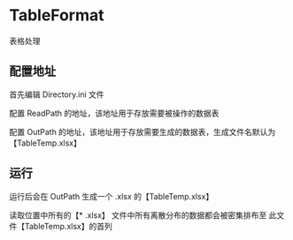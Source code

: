 # TableFormat
表格处理
## 配置地址

首先编辑 Directory.ini 文件

配置 ReadPath 的地址，该地址用于存放需要被操作的数据表

配置 OutPath 的地址，该地址用于存放需要生成的数据表，生成文件名默认为【TableTemp.xlsx】

## 运行

运行后会在 OutPath 生成一个 .xlsx 的【TableTemp.xlsx】

读取位置中所有的【* .xlsx】 文件中所有离散分布的数据都会被密集排布至 此文件【TableTemp.xlsx】的首列

